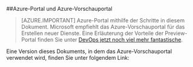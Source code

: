##Azure-Portal und Azure-Vorschauportal

> [AZURE.IMPORTANT] Azure-Portal mithilfe der Schritte in diesem Dokument. Microsoft empfiehlt das Azure-Vorschauportal für das Erstellen neuer Dienste. Eine Erläuterung der Vorteile der Preview-Portal finden Sie unter [DevOps jetzt noch viel mehr fantastische](http://azure.microsoft.com/overview/preview-portal/). 

Eine Version dieses Dokuments, in dem das Azure-Vorschauportal verwendet wird, finden Sie unter folgendem Link:

